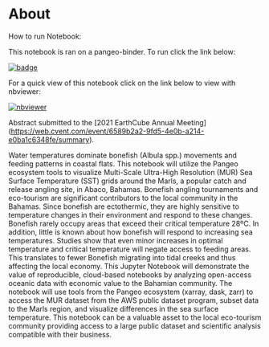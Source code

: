 # About

How to run Notebook:

This notebook is ran on a pangeo-binder. To run click the link below:

[![badge](https://img.shields.io/static/v1.svg?logo=Jupyter&label=Pangeo+Binder&message=AWS+us-west-2&color=orange)](http://binder.pangeo.io/v2/gh/ted80810/optimal_fish_temperature_pangeo/HEAD)

For a quick view of this notebook click on the link below to view with nbviewer:

[![nbviewer](https://raw.githubusercontent.com/jupyter/design/master/logos/Badges/nbviewer_badge.svg)](https://nbviewer.jupyter.org/github/ted80810/optimal_fish_temperature_pangeo/blob/master/TT_03_Optimum_Temperature_for_Angling_Bonefish.ipynb)

Abstract submitted to the [2021 EarthCube Annual Meeting] (https://web.cvent.com/event/6589b2a2-9fd5-4e0b-a214-e0ba1c6348fe/summary).

Water temperatures dominate bonefish (Albula spp.) movements and feeding patterns in coastal flats. 
This notebook will utilize the Pangeo ecosystem tools to visualize Multi-Scale Ultra-High Resolution (MUR) Sea Surface Temperature (SST) grids around the Marls, a popular catch and release angling site, in Abaco, Bahamas. Bonefish angling tournaments and eco-tourism are significant contributors to the local community in the Bahamas. Since bonefish are ectothermic, they are highly sensitive to temperature changes in their environment and respond to these changes. Bonefish rarely occupy areas that exceed their critical temperature 28ºC. In addition, little is known about how bonefish will respond to increasing sea temperatures. Studies show that even minor increases in optimal temperature and critical temperature will negate access to feeding areas. This translates to fewer Bonefish migrating into tidal creeks and thus affecting the local economy. This Jupyter Notebook will demonstrate 
the value of reproducible, cloud-based notebooks by analyzing open-access oceanic data with economic value 
to the Bahamian community. The notebook will use tools from the Pangeo ecosystem (xarray, dask, zarr) 
to access the MUR dataset from the AWS public dataset program, subset data to the Marls region, and visualize differences in the sea surface temperature. This notebook can be a valuable asset to the local eco-tourism community providing access to a large public dataset and scientific analysis compatible with their business.


